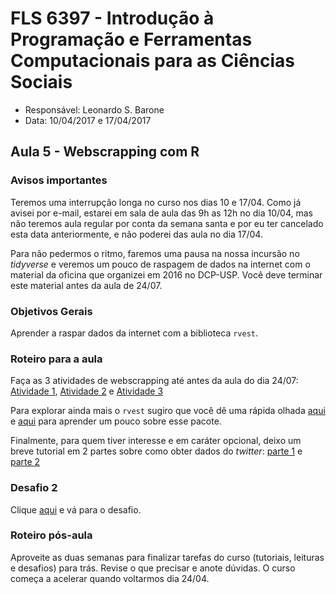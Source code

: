 #  FLS 6397 - Introdução à Programação e Ferramentas Computacionais para as Ciências Sociais

- Responsável: Leonardo S. Barone
- Data: 10/04/2017 e 17/04/2017

## Aula 5 - Webscrapping com R

### Avisos importantes

Teremos uma interrupção longa no curso nos dias 10 e 17/04. Como já avisei por e-mail, estarei em sala de aula das 9h as 12h no dia 10/04, mas não teremos aula regular por conta da semana santa e por eu ter cancelado esta data anteriormente, e não poderei das aula no dia 17/04.

Para não pedermos o ritmo, faremos uma pausa na nossa incursão no _tidyverse_ e veremos um pouco de raspagem de dados na internet com o material da oficina que organizei em 2016 no DCP-USP. Você deve terminar este material antes da aula de 24/07.

### Objetivos Gerais

Aprender a raspar dados da internet com a biblioteca `rvest`.

### Roteiro para a aula

Faça as 3 atividades de webscrapping até antes da aula do dia 24/07: [Atividade 1](https://github.com/ngiachetta/Webscraping_R_XML_Legislativo_2016_1/blob/master/Atividade_1-TIDY.Rmd), [Atividade 2](https://github.com/leobarone/Webscraping_R_XML_Legislativo_2016_1/blob/master/Atividade_2.Rmd) e [Atividade 3](https://github.com/leobarone/Webscraping_R_XML_Legislativo_2016_1/blob/master/Atividade_3.Rmd)

Para explorar ainda mais o `rvest` sugiro que você dê uma rápida olhada [aqui](https://blog.rstudio.org/2014/11/24/rvest-easy-web-scraping-with-r/) e [aqui](https://stat4701.github.io/edav/2015/04/02/rvest_tutorial/) para aprender um pouco sobre esse pacote.

Finalmente, para quem tiver interesse e em caráter opcional, deixo um breve tutorial em 2 partes sobre como obter dados do _twitter_: [parte 1](https://github.com/leobarone/Neci_twitter/blob/master/tutorial.Rmd) e [parte 2](https://github.com/leobarone/Neci_twitter/blob/master/tutorial2.Rmd)

### Desafio 2

Clique [aqui](https://github.com/ngiachetta/ProgCienciasSociais/blob/master/activities/datachallange2.md) e vá para o desafio.

### Roteiro pós-aula

Aproveite as duas semanas para finalizar tarefas do curso (tutoriais, leituras e desafios) para trás. Revise o que precisar e anote dúvidas. O curso começa a acelerar quando voltarmos dia 24/04.

